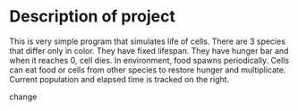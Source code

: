# Description of project

This is very simple program that simulates life of cells. There are 3 species that differ only in color. They have fixed lifespan. They have hunger bar and when it reaches 0, cell dies.
In environment, food spawns periodically. Cells can eat food or cells from other species to restore hunger and multiplicate. Current population and elapsed time is tracked on the right.

change